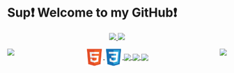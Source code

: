 <h1><b>Sup❗ Welcome to my GitHub❗</b></h1>  
  <div align="center">
  <a href="https://github.com/jaoangeloni">
  <img height="150em" src="https://github-readme-stats.vercel.app/api?username=jaoangeloni&show_icons=true&theme=dark&include_all_commits=true&count_private=true"/>
  <img height="150em" src="https://github-readme-stats.vercel.app/api/top-langs/?username=jaoangeloni&layout=compact&langs_count=7&theme=dark"/>
</div>
<br>
<div align="center"> 
  <img height="60" src="https://www.pngplay.com/wp-content/uploads/11/Gengar-PNG-Background.png" align="left" style="filter:FlipH"/>
  <img align="center" height="40" src="https://raw.githubusercontent.com/devicons/devicon/master/icons/html5/html5-original.svg"/>
  <img align="center" height="40" src="https://raw.githubusercontent.com/devicons/devicon/master/icons/css3/css3-original.svg"/>
  <img align="center" height="40" src="https://raw.githubusercontent.com/jmnote/z-icons/master/svg/c.svg"/>
  <img align="center" height="35" src="https://logodownload.org/wp-content/uploads/2022/04/javascript-logo-1.png"/>
  <img align="center" height="45" src="https://logospng.org/download/java/logo-java-512.png"/>
  <img height="60" src="https://www.pngplay.com/wp-content/uploads/11/Gengar-PNG-Background.png" align="right"/>
  <br>
  </div>

